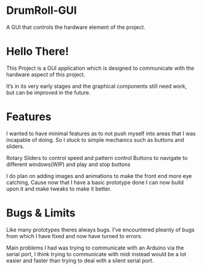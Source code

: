 # DrumRoll-GUI
A GUI that controls the hardware element of the project.

Hello There!
=========================
This Project is a GUI application which is designed to communicate with the hardware aspect of this project.

It’s in its very early stages and the graphical components still need work, but can be improved in the future.

Features
=========================
I wanted to have minimal features as to not push myself into areas that I was incapable of doing. So I stuck to simple mechanics such as buttons and sliders.

Rotary Sliders to control speed and pattern control
Buttons to navigate to different windows(WIP) and play and stop buttons

I do plan on adding images and animations to make the front end more eye catching, Cause now that I have a basic prototype done I can now build upon it and make tweaks to make it better.

Bugs & Limits
=========================
Like many prototypes theres always bugs. I’ve encountered pleanty of bugs from which I have fixed and now have turned to errors. 

Main problems I had was trying to communicate with an Arduino via the serial port, I think trying to communicate with midi instead would be a lot easier and faster than trying to deal with a silent serial port.


